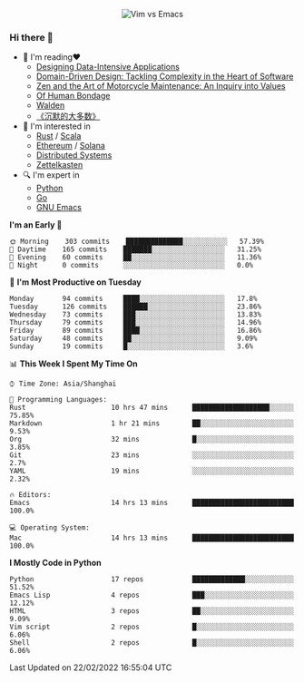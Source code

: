 <p align="center">
    <img src="https://gist.githubusercontent.com/coldnight/e696baffb094e71c96cb302118878eae/raw/40ea5053a6f66cc65f90f437e4173497da225958/banner.gif" alt="Vim vs Emacs" />
</p>

### Hi there 👋

- 📖 I'm reading❤️
    + [Designing Data-Intensive Applications](https://www.oreilly.com/library/view/designing-data-intensive-applications/9781491903063/)
    + [Domain-Driven Design: Tackling Complexity in the Heart of Software](https://www.dddcommunity.org/book/evans_2003/)
    + [Zen and the Art of Motorcycle Maintenance: An Inquiry into Values](https://en.wikipedia.org/wiki/Zen_and_the_Art_of_Motorcycle_Maintenance)
    + [Of Human Bondage](https://en.wikipedia.org/wiki/Of_Human_Bondage)
    + [Walden](https://en.wikipedia.org/wiki/Walden)
    + [《沉默的大多数》](https://en.wikipedia.org/wiki/Silent_majority)
- 🌱 I'm interested in
    + [Rust](https://www.rust-lang.org/) / [Scala](https://www.scala-lang.org/)
    + [Ethereum](https://ethereum.org/en/) / [Solana](https://solana.com/)
	+ [Distributed Systems](https://www.linuxzen.com/notes/topics/20200320174417_%E5%88%86%E5%B8%83%E5%BC%8F/)
	+ [Zettelkasten](https://www.linuxzen.com/notes/notes/20220120080920-slip_box/)
- 🔍 I'm expert in
    + [Python](https://www.python.org/)
    + [Go](https://go.dev/)
    + [GNU Emacs](https://www.gnu.org/software/emacs/)

<!--START_SECTION:waka-->
**I'm an Early 🐤** 

```text
🌞 Morning    303 commits    ██████████████░░░░░░░░░░░   57.39% 
🌆 Daytime    165 commits    ███████░░░░░░░░░░░░░░░░░░   31.25% 
🌃 Evening    60 commits     ██░░░░░░░░░░░░░░░░░░░░░░░   11.36% 
🌙 Night      0 commits      ░░░░░░░░░░░░░░░░░░░░░░░░░   0.0%

```
📅 **I'm Most Productive on Tuesday** 

```text
Monday       94 commits     ████░░░░░░░░░░░░░░░░░░░░░   17.8% 
Tuesday      126 commits    ██████░░░░░░░░░░░░░░░░░░░   23.86% 
Wednesday    73 commits     ███░░░░░░░░░░░░░░░░░░░░░░   13.83% 
Thursday     79 commits     ███░░░░░░░░░░░░░░░░░░░░░░   14.96% 
Friday       89 commits     ████░░░░░░░░░░░░░░░░░░░░░   16.86% 
Saturday     48 commits     ██░░░░░░░░░░░░░░░░░░░░░░░   9.09% 
Sunday       19 commits     █░░░░░░░░░░░░░░░░░░░░░░░░   3.6%

```


📊 **This Week I Spent My Time On** 

```text
⌚︎ Time Zone: Asia/Shanghai

💬 Programming Languages: 
Rust                     10 hrs 47 mins      ███████████████████░░░░░░   75.85% 
Markdown                 1 hr 21 mins        ██░░░░░░░░░░░░░░░░░░░░░░░   9.53% 
Org                      32 mins             █░░░░░░░░░░░░░░░░░░░░░░░░   3.85% 
Git                      23 mins             ░░░░░░░░░░░░░░░░░░░░░░░░░   2.7% 
YAML                     19 mins             ░░░░░░░░░░░░░░░░░░░░░░░░░   2.32%

🔥 Editors: 
Emacs                    14 hrs 13 mins      █████████████████████████   100.0%

💻 Operating System: 
Mac                      14 hrs 13 mins      █████████████████████████   100.0%

```

**I Mostly Code in Python** 

```text
Python                   17 repos            █████████████░░░░░░░░░░░░   51.52% 
Emacs Lisp               4 repos             ███░░░░░░░░░░░░░░░░░░░░░░   12.12% 
HTML                     3 repos             ██░░░░░░░░░░░░░░░░░░░░░░░   9.09% 
Vim script               2 repos             █░░░░░░░░░░░░░░░░░░░░░░░░   6.06% 
Shell                    2 repos             █░░░░░░░░░░░░░░░░░░░░░░░░   6.06%

```



 Last Updated on 22/02/2022 16:55:04 UTC
<!--END_SECTION:waka-->

